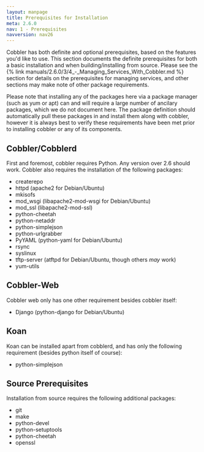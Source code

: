 ```yaml
---
layout: manpage
title: Prerequisites for Installation
meta: 2.6.0
nav: 1 - Prerequisites
navversion: nav26
---
```


Cobbler has both definite and optional prerequisites, based on the features you'd like to use. This section documents
the definite prerequisites for both a basic installation and when building/installing from source. Please see the
{% link manuals/2.6.0/3/4_-_Managing_Services_With_Cobbler.md %} section for details on the prerequisites for managing
services, and other sections may make note of other package requirements.

Please note that installing any of the packages here via a package manager (such as yum or apt) can and will require a
large number of ancilary packages, which we do not document here. The package definition should automatically pull these
packages in and install them along with cobbler, however it is always best to verify these requirements have been met
prior to installing cobbler or any of its components.

## Cobbler/Cobblerd

First and foremost, cobbler requires Python. Any version over 2.6 should work. Cobbler also requires the installation of
the following packages:

- createrepo
- httpd (apache2 for Debian/Ubuntu)
- mkisofs
- mod_wsgi (libapache2-mod-wsgi for Debian/Ubuntu)
- mod_ssl (libapache2-mod-ssl)
- python-cheetah
- python-netaddr
- python-simplejson
- python-urlgrabber
- PyYAML (python-yaml for Debian/Ubuntu)
- rsync
- syslinux
- tftp-server (atftpd for Debian/Ubuntu, though others <em>may</em> work)
- yum-utils

## Cobbler-Web

Cobbler web only has one other requirement besides cobbler itself:

- Django (python-django for Debian/Ubuntu)

## Koan

Koan can be installed apart from cobblerd, and has only the following requirement (besides python itself of course):

- python-simplejson

## Source Prerequisites

Installation from source requires the following additional packages:

- git
- make
- python-devel
- python-setuptools
- python-cheetah
- openssl

